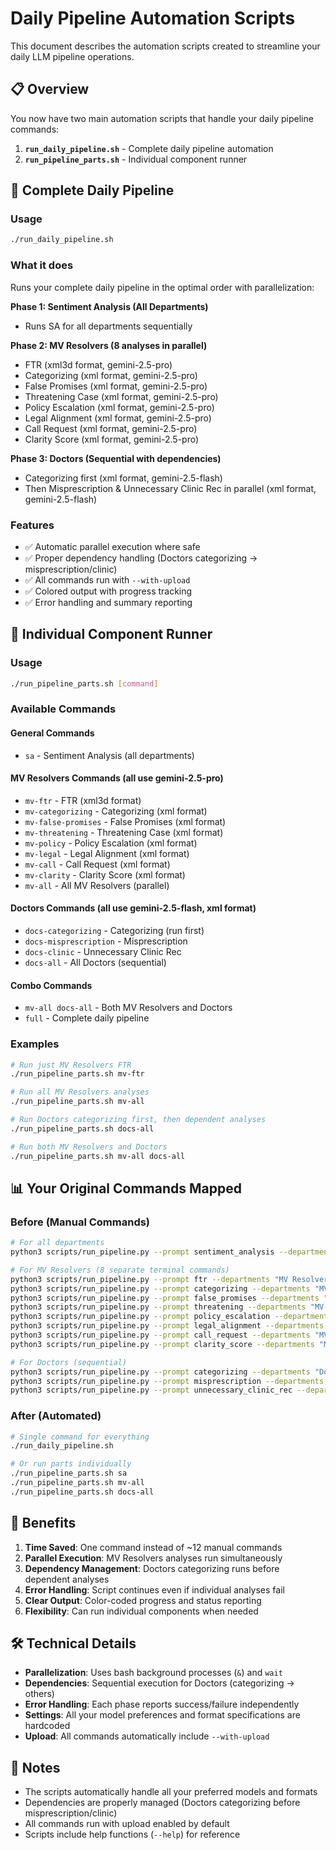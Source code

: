 # Daily Pipeline Automation Scripts

This document describes the automation scripts created to streamline your daily LLM pipeline operations.

## 📋 Overview

You now have two main automation scripts that handle your daily pipeline commands:

1. **`run_daily_pipeline.sh`** - Complete daily pipeline automation
2. **`run_pipeline_parts.sh`** - Individual component runner

## 🚀 Complete Daily Pipeline

### Usage
```bash
./run_daily_pipeline.sh
```

### What it does
Runs your complete daily pipeline in the optimal order with parallelization:

**Phase 1: Sentiment Analysis (All Departments)**
- Runs SA for all departments sequentially

**Phase 2: MV Resolvers (8 analyses in parallel)**
- FTR (xml3d format, gemini-2.5-pro)
- Categorizing (xml format, gemini-2.5-pro)
- False Promises (xml format, gemini-2.5-pro)
- Threatening Case (xml format, gemini-2.5-pro)
- Policy Escalation (xml format, gemini-2.5-pro)
- Legal Alignment (xml format, gemini-2.5-pro)
- Call Request (xml format, gemini-2.5-pro)
- Clarity Score (xml format, gemini-2.5-pro)

**Phase 3: Doctors (Sequential with dependencies)**
- Categorizing first (xml format, gemini-2.5-flash)
- Then Misprescription & Unnecessary Clinic Rec in parallel (xml format, gemini-2.5-flash)

### Features
- ✅ Automatic parallel execution where safe
- ✅ Proper dependency handling (Doctors categorizing → misprescription/clinic)
- ✅ All commands run with `--with-upload`
- ✅ Colored output with progress tracking
- ✅ Error handling and summary reporting

## 🔧 Individual Component Runner

### Usage
```bash
./run_pipeline_parts.sh [command]
```

### Available Commands

#### General Commands
- `sa` - Sentiment Analysis (all departments)

#### MV Resolvers Commands (all use gemini-2.5-pro)
- `mv-ftr` - FTR (xml3d format)
- `mv-categorizing` - Categorizing (xml format)
- `mv-false-promises` - False Promises (xml format)
- `mv-threatening` - Threatening Case (xml format)
- `mv-policy` - Policy Escalation (xml format)
- `mv-legal` - Legal Alignment (xml format)
- `mv-call` - Call Request (xml format)
- `mv-clarity` - Clarity Score (xml format)
- `mv-all` - All MV Resolvers (parallel)

#### Doctors Commands (all use gemini-2.5-flash, xml format)
- `docs-categorizing` - Categorizing (run first)
- `docs-misprescription` - Misprescription
- `docs-clinic` - Unnecessary Clinic Rec
- `docs-all` - All Doctors (sequential)

#### Combo Commands
- `mv-all docs-all` - Both MV Resolvers and Doctors
- `full` - Complete daily pipeline

### Examples
```bash
# Run just MV Resolvers FTR
./run_pipeline_parts.sh mv-ftr

# Run all MV Resolvers analyses
./run_pipeline_parts.sh mv-all

# Run Doctors categorizing first, then dependent analyses
./run_pipeline_parts.sh docs-all

# Run both MV Resolvers and Doctors
./run_pipeline_parts.sh mv-all docs-all
```

## 📊 Your Original Commands Mapped

### Before (Manual Commands)
```bash
# For all departments
python3 scripts/run_pipeline.py --prompt sentiment_analysis --departments "all" --with-upload

# For MV Resolvers (8 separate terminal commands)
python3 scripts/run_pipeline.py --prompt ftr --departments "MV Resolvers" --model gemini-2.5-pro --format xml3d --with-upload
python3 scripts/run_pipeline.py --prompt categorizing --departments "MV Resolvers" --model gemini-2.5-pro --format xml --with-upload
python3 scripts/run_pipeline.py --prompt false_promises --departments "MV Resolvers" --model gemini-2.5-pro --format xml --with-upload
python3 scripts/run_pipeline.py --prompt threatening --departments "MV Resolvers" --model gemini-2.5-pro --format xml --with-upload
python3 scripts/run_pipeline.py --prompt policy_escalation --departments "MV Resolvers" --model gemini-2.5-pro --format xml --with-upload
python3 scripts/run_pipeline.py --prompt legal_alignment --departments "MV Resolvers" --model gemini-2.5-pro --format xml --with-upload
python3 scripts/run_pipeline.py --prompt call_request --departments "MV Resolvers" --model gemini-2.5-pro --format xml --with-upload
python3 scripts/run_pipeline.py --prompt clarity_score --departments "MV Resolvers" --model gemini-2.5-pro --format xml --with-upload

# For Doctors (sequential)
python3 scripts/run_pipeline.py --prompt categorizing --departments "Doctors" --model gemini-2.5-flash --format xml --with-upload
python3 scripts/run_pipeline.py --prompt misprescription --departments "Doctors" --model gemini-2.5-flash --format xml --with-upload
python3 scripts/run_pipeline.py --prompt unnecessary_clinic_rec --departments "Doctors" --model gemini-2.5-flash --format xml --with-upload
```

### After (Automated)
```bash
# Single command for everything
./run_daily_pipeline.sh

# Or run parts individually
./run_pipeline_parts.sh sa
./run_pipeline_parts.sh mv-all
./run_pipeline_parts.sh docs-all
```

## 🎯 Benefits

1. **Time Saved**: One command instead of ~12 manual commands
2. **Parallel Execution**: MV Resolvers analyses run simultaneously
3. **Dependency Management**: Doctors categorizing runs before dependent analyses
4. **Error Handling**: Script continues even if individual analyses fail
5. **Clear Output**: Color-coded progress and status reporting
6. **Flexibility**: Can run individual components when needed

## 🛠️ Technical Details

- **Parallelization**: Uses bash background processes (`&`) and `wait`
- **Dependencies**: Sequential execution for Doctors (categorizing → others)
- **Error Handling**: Each phase reports success/failure independently
- **Settings**: All your model preferences and format specifications are hardcoded
- **Upload**: All commands automatically include `--with-upload`

## 📝 Notes

- The scripts automatically handle all your preferred models and formats
- Dependencies are properly managed (Doctors categorizing before misprescription/clinic)
- All commands run with upload enabled by default
- Scripts include help functions (`--help`) for reference 